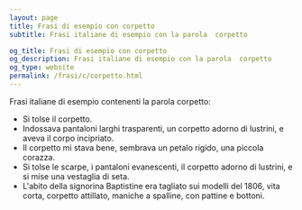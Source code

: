 ```yaml
---
layout: page
title: Frasi di esempio con corpetto 
subtitle: Frasi italiane di esempio con la parola  corpetto

og_title: Frasi di esempio con corpetto 
og_description: Frasi italiane di esempio con la parola  corpetto
og_type: website
permalink: /frasi/c/corpetto.html
---
```


Frasi italiane di esempio contenenti la parola corpetto:


- Si tolse il corpetto.
- Indossava pantaloni larghi trasparenti, un corpetto adorno di lustrini, e aveva il corpo incipriato.
- Il corpetto mi stava bene, sembrava un petalo rigido, una piccola corazza.
- Si tolse le scarpe, i pantaloni evanescenti, il corpetto adorno di lustrini, e si mise una vestaglia di seta.
- L'abito della signorina Baptistine era tagliato sui modelli del 1806, vita corta, corpetto attillato, maniche a spalline, con pattine e bottoni.

